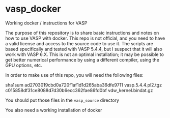 # vasp_docker
Working docker / instructions for VASP

The purpose of this repository is to share basic instructions and notes on how to use VASP with docker. This repo is not official, and you need to have a valid license and access to the source code to use it. The scripts are based specifically and tested with VASP 5.4.4, but I suspect that it will also work with VASP 6.X. This is not an optimal installation; it may be possible to get better numerical performance by using a different compiler, using the GPU options, etc. 

In order to make use of this repo, you will need the following files:

sha1sum ad2703019cbd0a720f1af1d1d265aba36dfe9711	vasp.5.4.4.pl2.tgz
c015858df31ce8088d7d30b6ecc362fae86fd0bf		vdw_kernel.bindat.gz

You should put those files in the `vasp_source` directory

You also need a working installation of docker



